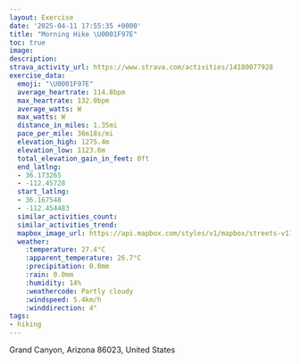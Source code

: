 ```yaml
---
layout: Exercise
date: '2025-04-11 17:55:35 +0000'
title: "Morning Hike \U0001F97E"
toc: true
image:
description:
strava_activity_url: https://www.strava.com/activities/14180077928
exercise_data:
  emoji: "\U0001F97E"
  average_heartrate: 114.8bpm
  max_heartrate: 132.0bpm
  average_watts: W
  max_watts: W
  distance_in_miles: 1.35mi
  pace_per_mile: 36m18s/mi
  elevation_high: 1275.4m
  elevation_low: 1123.6m
  total_elevation_gain_in_feet: 0ft
  end_latlng:
  - 36.173265
  - -112.45728
  start_latlng:
  - 36.167548
  - -112.454483
  similar_activities_count:
  similar_activities_trend:
  mapbox_image_url: https://api.mapbox.com/styles/v1/mapbox/streets-v11/static/path-5+787af2-1.0(kzv%7BEtzjmT%3FFHFFCBLBE%40BAHHHADDFHECJFNDA%40%40%40ADBB%3FHKHBBAENFJBHHFDn%40DJFCDDCFD%60%40ELFCC%3F%3FCKR%40ROJGJCR%3FRCb%40CB%3FTGTFj%40%40J%40AA%40%40ADF%40NOVBFCNV%5E%3FVFHHB%40VF%3F%40DKLC%5EHTD%40FPFB%40HDBC%40%3FCGCBLR%5CHX%3FRBDDB%3FHEL%3Fd%40CRA%40GEG%40CABNBBQPAN%5Bn%40IJIAKKEACDQD%40%40%3FEGADJAB%40AI%3FFCA%3F%3FBBFCEB%40OPHIA%3FDM%3FG%40DCIIB%3F%40AE%3FF%3FEC%3FOAWBQEKI%5BQK%40OI%40%40KSWKGMEAADSOMEMOWCEHEd%40G%3FIHE%3F%5DUI%3FWQE%40%40%3FDGC%40%7D%40QMs%40QYCAEE%40GI%3F%5Dg%40c%40sAEEMCEGAKCD%40FG%3FDME_%40MUEUIK%3FEMCGQKIGWDMI_%40QYKCM%5D%5BMK%3FCFIJQa%40M%40IAIUKBOYMLK%3FHECHBHGMc%40%3FKDGESBUCMFEHK%40AL%40%40BNA%40%3FDGFIEI%3FCDOKE%40EEA%40%3FAG%40C%40%3FH%3FQAL%40Bq%40I),pin-s-s+e5b22e(-112.45499,36.16694),pin-s-f+89ae00(-112.45696000000005,36.17217999999995)/auto/800x800?access_token=pk.eyJ1Ijoiam9zaGJlY2ttYW4iLCJhIjoiY205eWR2aDd1MWZ6djJrbXc4a3M0bWZleiJ9.XiG9OWkNcZk2QzjJbxLB4A
  weather:
    :temperature: 27.4°C
    :apparent_temperature: 26.7°C
    :precipitation: 0.0mm
    :rain: 0.0mm
    :humidity: 14%
    :weathercode: Partly cloudy
    :windspeed: 5.4km/h
    :winddirection: 4°
tags:
- hiking
---
```

Grand Canyon, Arizona 86023, United States
